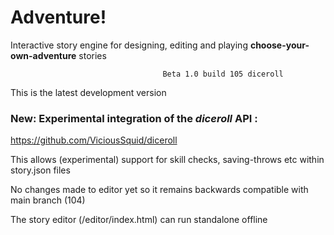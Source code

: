 # Adventure!

Interactive story engine for designing, editing and playing **choose-your-own-adventure** stories

                                      Beta 1.0 build 105 diceroll

This is the latest development version

### New: Experimental integration of the *diceroll* API : 
https://github.com/ViciousSquid/diceroll

This allows (experimental) support for skill checks, saving-throws etc within story.json files

No changes made to editor yet so it remains backwards compatible with main branch (104)

The story editor (/editor/index.html) can run standalone offline
